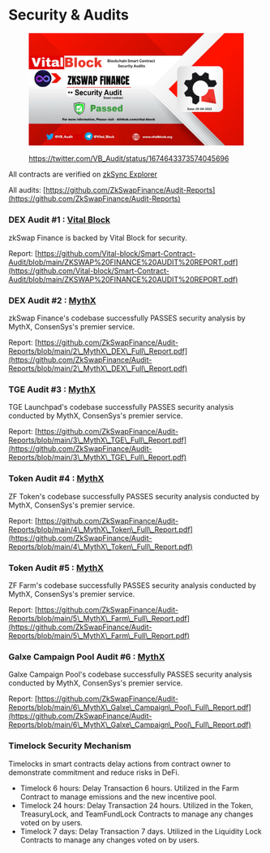 # Security & Audits

<figure><img src="../.gitbook/assets/image (42).png" alt=""><figcaption><p><a href="https://twitter.com/VB_Audit/status/1674643373574045696">https://twitter.com/VB_Audit/status/1674643373574045696</a></p></figcaption></figure>

All contracts are verified on [zkSync Explorer](smart-contracts.md)&#x20;

All audits: [https://github.com/ZkSwapFinance/Audit-Reports](https://github.com/ZkSwapFinance/Audit-Reports)

### DEX Audit #1 : [Vital Block](https://vitalblock.org/)

zkSwap Finance is backed by Vital Block for security.&#x20;

Report: [https://github.com/Vital-block/Smart-Contract-Audit/blob/main/ZKSWAP%20FINANCE%20AUDIT%20REPORT.pdf](https://github.com/Vital-block/Smart-Contract-Audit/blob/main/ZKSWAP%20FINANCE%20AUDIT%20REPORT.pdf)

### DEX Audit #2 : [MythX](https://mythx.io/)

zkSwap Finance's codebase successfully PASSES security analysis by MythX, ConsenSys's premier service.

Report: [https://github.com/ZkSwapFinance/Audit-Reports/blob/main/2\_MythX\_DEX\_Full\_Report.pdf](https://github.com/ZkSwapFinance/Audit-Reports/blob/main/2\_MythX\_DEX\_Full\_Report.pdf)

### TGE Audit #3 : [MythX](https://mythx.io/)

TGE Launchpad's codebase successfully PASSES security analysis conducted by MythX, ConsenSys's premier service.

Report: [https://github.com/ZkSwapFinance/Audit-Reports/blob/main/3\_MythX\_TGE\_Full\_Report.pdf](https://github.com/ZkSwapFinance/Audit-Reports/blob/main/3\_MythX\_TGE\_Full\_Report.pdf)

### Token Audit #4 : [MythX](https://mythx.io/)

ZF Token's codebase successfully PASSES security analysis conducted by MythX, ConsenSys's premier service.

Report: [https://github.com/ZkSwapFinance/Audit-Reports/blob/main/4\_MythX\_Token\_Full\_Report.pdf](https://github.com/ZkSwapFinance/Audit-Reports/blob/main/4\_MythX\_Token\_Full\_Report.pdf)

### Token Audit #5 : [MythX](https://mythx.io/)

ZF Farm's codebase successfully PASSES security analysis conducted by MythX, ConsenSys's premier service.

Report: [https://github.com/ZkSwapFinance/Audit-Reports/blob/main/5\_MythX\_Farm\_Full\_Report.pdf](https://github.com/ZkSwapFinance/Audit-Reports/blob/main/5\_MythX\_Farm\_Full\_Report.pdf)

### Galxe Campaign Pool Audit #6 : [MythX](https://mythx.io/)

Galxe Campaign Pool's codebase successfully PASSES security analysis conducted by MythX, ConsenSys's premier service.

Report: [https://github.com/ZkSwapFinance/Audit-Reports/blob/main/6\_MythX\_Galxe\_Campaign\_Pool\_Full\_Report.pdf](https://github.com/ZkSwapFinance/Audit-Reports/blob/main/6\_MythX\_Galxe\_Campaign\_Pool\_Full\_Report.pdf)



### Timelock Security Mechanism

Timelocks in smart contracts delay actions from contract owner to demonstrate commitment and reduce risks in DeFi.

* Timelock 6 hours: Delay Transaction 6 hours. Utilized in the Farm Contract to manage emissions and the new incentive pool.&#x20;
* Timelock 24 hours: Delay Transaction 24 hours. Utilized in the Token, TreasuryLock, and TeamFundLock Contracts to manage any changes voted on by users.
* Timelock 7 days: Delay Transaction 7 days. Utilized in the Liquidity Lock Contracts to manage any changes voted on by users.
